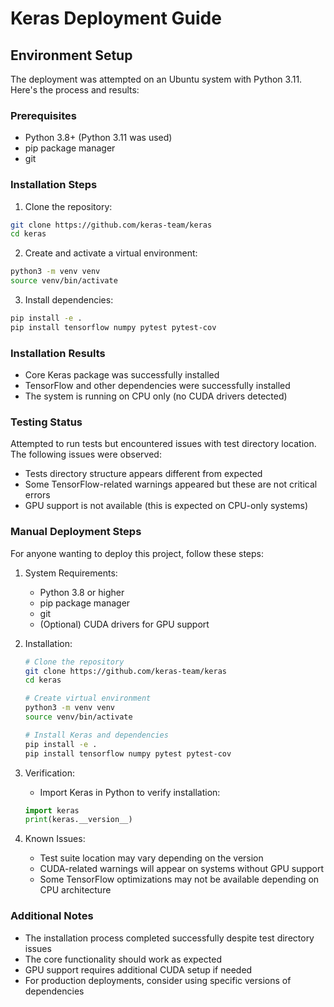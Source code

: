 # Keras Deployment Guide

## Environment Setup
The deployment was attempted on an Ubuntu system with Python 3.11. Here's the process and results:

### Prerequisites
- Python 3.8+ (Python 3.11 was used)
- pip package manager
- git

### Installation Steps

1. Clone the repository:
```bash
git clone https://github.com/keras-team/keras
cd keras
```

2. Create and activate a virtual environment:
```bash
python3 -m venv venv
source venv/bin/activate
```

3. Install dependencies:
```bash
pip install -e .
pip install tensorflow numpy pytest pytest-cov
```

### Installation Results
- Core Keras package was successfully installed
- TensorFlow and other dependencies were successfully installed
- The system is running on CPU only (no CUDA drivers detected)

### Testing Status
Attempted to run tests but encountered issues with test directory location. The following issues were observed:
- Tests directory structure appears different from expected
- Some TensorFlow-related warnings appeared but these are not critical errors
- GPU support is not available (this is expected on CPU-only systems)

### Manual Deployment Steps
For anyone wanting to deploy this project, follow these steps:

1. System Requirements:
   - Python 3.8 or higher
   - pip package manager
   - git
   - (Optional) CUDA drivers for GPU support

2. Installation:
   ```bash
   # Clone the repository
   git clone https://github.com/keras-team/keras
   cd keras

   # Create virtual environment
   python3 -m venv venv
   source venv/bin/activate

   # Install Keras and dependencies
   pip install -e .
   pip install tensorflow numpy pytest pytest-cov
   ```

3. Verification:
   - Import Keras in Python to verify installation:
   ```python
   import keras
   print(keras.__version__)
   ```

4. Known Issues:
   - Test suite location may vary depending on the version
   - CUDA-related warnings will appear on systems without GPU support
   - Some TensorFlow optimizations may not be available depending on CPU architecture

### Additional Notes
- The installation process completed successfully despite test directory issues
- The core functionality should work as expected
- GPU support requires additional CUDA setup if needed
- For production deployments, consider using specific versions of dependencies